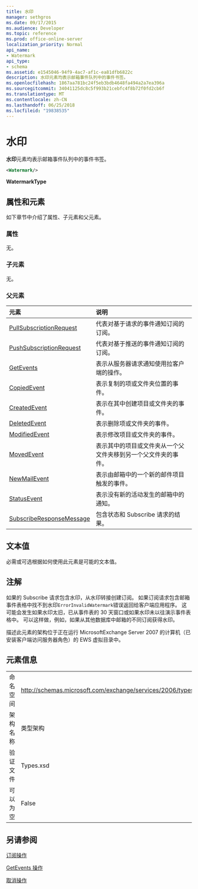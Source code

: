 ```yaml
---
title: 水印
manager: sethgros
ms.date: 09/17/2015
ms.audience: Developer
ms.topic: reference
ms.prod: office-online-server
localization_priority: Normal
api_name:
- Watermark
api_type:
- schema
ms.assetid: e1545046-94f9-4ac7-af1c-ea81dfb6822c
description: 水印元素均表示邮箱事件队列中的事件书签。
ms.openlocfilehash: 1867aa781bc24f5eb3bdb4648fa494a2a7ea396a
ms.sourcegitcommit: 34041125dc8c5f993b21cebfc4f8b72f0fd2cb6f
ms.translationtype: MT
ms.contentlocale: zh-CN
ms.lasthandoff: 06/25/2018
ms.locfileid: "19838535"
---
```

# <a name="watermark"></a>水印

**水印**元素均表示邮箱事件队列中的事件书签。 
  
```xml
<Watermark/>
```

 **WatermarkType**
## <a name="attributes-and-elements"></a>属性和元素

如下章节中介绍了属性、子元素和父元素。
  
### <a name="attributes"></a>属性

无。
  
### <a name="child-elements"></a>子元素

无。
  
### <a name="parent-elements"></a>父元素

|**元素**|**说明**|
|:-----|:-----|
|[PullSubscriptionRequest](pullsubscriptionrequest.md) <br/> |代表对基于请求的事件通知订阅的订阅。  <br/> |
|[PushSubscriptionRequest](pushsubscriptionrequest.md) <br/> |代表对基于推送的事件通知订阅的订阅。  <br/> |
|[GetEvents](getevents.md) <br/> |表示从服务器请求通知使用拉客户端的操作。  <br/> |
|[CopiedEvent](copiedevent.md) <br/> |表示复制的项或文件夹位置的事件。  <br/> |
|[CreatedEvent](createdevent.md) <br/> |表示在其中创建项目或文件夹的事件。  <br/> |
|[DeletedEvent](deletedevent.md) <br/> |表示删除项或文件夹的事件。  <br/> |
|[ModifiedEvent](modifiedevent.md) <br/> |表示修改项目或文件夹的事件。  <br/> |
|[MovedEvent](movedevent.md) <br/> |表示其中的项目或文件夹从一个父文件夹移到另一个父文件夹的事件。  <br/> |
|[NewMailEvent](newmailevent.md) <br/> |表示由邮箱中的一个新的邮件项目触发的事件。  <br/> |
|[StatusEvent](statusevent.md) <br/> |表示没有新的活动发生的邮箱中的通知。  <br/> |
|[SubscribeResponseMessage](subscriberesponsemessage.md) <br/> |包含状态和 Subscribe 请求的结果。  <br/> |
   
## <a name="text-value"></a>文本值

必需或可选根据如何使用此元素是可能的文本值。
  
## <a name="remarks"></a>注解

如果的 Subscribe 请求包含水印，从水印转接创建订阅。 如果订阅请求包含邮箱事件表格中找不到水印`ErrorInvalidWatermark`错误返回给客户端应用程序。 这可能会发生如果水印太旧，已从事件表的 30 天窗口或如果水印未以往演示事件表格中。 可以这样做，例如，如果从其他数据库中邮箱的不同订阅获得水印。 
  
描述此元素的架构位于正在运行 MicrosoftExchange Server 2007 的计算机（已安装客户端访问服务器角色）的 EWS 虚拟目录中。
  
## <a name="element-information"></a>元素信息

|||
|:-----|:-----|
|命名空间  <br/> |http://schemas.microsoft.com/exchange/services/2006/types  <br/> |
|架构名称  <br/> |类型架构  <br/> |
|验证文件  <br/> |Types.xsd  <br/> |
|可以为空  <br/> |False  <br/> |
   
## <a name="see-also"></a>另请参阅



[订阅操作](subscribe-operation.md)
  
[GetEvents 操作](getevents-operation.md)
  
[取消操作](unsubscribe-operation.md)

